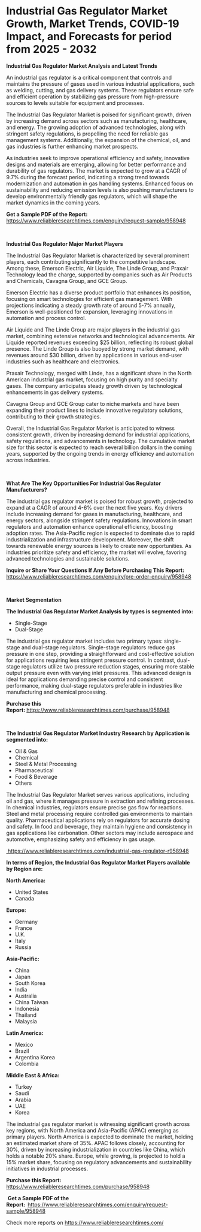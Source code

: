 <p><h1>Industrial Gas Regulator Market Growth, Market Trends, COVID-19 Impact, and Forecasts for period from 2025 - 2032</h1></p><p><strong>Industrial Gas Regulator Market Analysis and Latest Trends</strong></p>
<p><p>An industrial gas regulator is a critical component that controls and maintains the pressure of gases used in various industrial applications, such as welding, cutting, and gas delivery systems. These regulators ensure safe and efficient operation by stabilizing gas pressure from high-pressure sources to levels suitable for equipment and processes.</p><p>The Industrial Gas Regulator Market is poised for significant growth, driven by increasing demand across sectors such as manufacturing, healthcare, and energy. The growing adoption of advanced technologies, along with stringent safety regulations, is propelling the need for reliable gas management systems. Additionally, the expansion of the chemical, oil, and gas industries is further enhancing market prospects.</p><p>As industries seek to improve operational efficiency and safety, innovative designs and materials are emerging, allowing for better performance and durability of gas regulators. The market is expected to grow at a CAGR of 9.7% during the forecast period, indicating a strong trend towards modernization and automation in gas handling systems. Enhanced focus on sustainability and reducing emission levels is also pushing manufacturers to develop environmentally friendly gas regulators, which will shape the market dynamics in the coming years.</p></p>
<p><strong>Get a Sample PDF of the Report:&nbsp;</strong> <a href="https://www.reliableresearchtimes.com/enquiry/request-sample/958948?utm_campaign=2193&utm_medium=2&utm_source=Github&utm_content=ia&utm_term=09042025&utm_id=industrial-gas-regulator">https://www.reliableresearchtimes.com/enquiry/request-sample/958948</a></p>
<p>&nbsp;</p>
<p><strong>Industrial Gas Regulator Major Market Players</strong></p>
<p><p>The Industrial Gas Regulator Market is characterized by several prominent players, each contributing significantly to the competitive landscape. Among these, Emerson Electric, Air Liquide, The Linde Group, and Praxair Technology lead the charge, supported by companies such as Air Products and Chemicals, Cavagna Group, and GCE Group. </p><p>Emerson Electric has a diverse product portfolio that enhances its position, focusing on smart technologies for efficient gas management. With projections indicating a steady growth rate of around 5-7% annually, Emerson is well-positioned for expansion, leveraging innovations in automation and process control.</p><p>Air Liquide and The Linde Group are major players in the industrial gas market, combining extensive networks and technological advancements. Air Liquide reported revenues exceeding $25 billion, reflecting its robust global presence. The Linde Group is also buoyed by strong market demand, with revenues around $30 billion, driven by applications in various end-user industries such as healthcare and electronics.</p><p>Praxair Technology, merged with Linde, has a significant share in the North American industrial gas market, focusing on high purity and specialty gases. The company anticipates steady growth driven by technological enhancements in gas delivery systems.</p><p>Cavagna Group and GCE Group cater to niche markets and have been expanding their product lines to include innovative regulatory solutions, contributing to their growth strategies.</p><p>Overall, the Industrial Gas Regulator Market is anticipated to witness consistent growth, driven by increasing demand for industrial applications, safety regulations, and advancements in technology. The cumulative market size for this sector is expected to reach several billion dollars in the coming years, supported by the ongoing trends in energy efficiency and automation across industries.</p></p>
<p>&nbsp;</p>
<p><strong>What Are The Key Opportunities For Industrial Gas Regulator Manufacturers?</strong></p>
<p><p>The industrial gas regulator market is poised for robust growth, projected to expand at a CAGR of around 4-6% over the next five years. Key drivers include increasing demand for gases in manufacturing, healthcare, and energy sectors, alongside stringent safety regulations. Innovations in smart regulators and automation enhance operational efficiency, boosting adoption rates. The Asia-Pacific region is expected to dominate due to rapid industrialization and infrastructure development. Moreover, the shift towards renewable energy sources is likely to create new opportunities. As industries prioritize safety and efficiency, the market will evolve, favoring advanced technologies and sustainable solutions.</p></p>
<p><strong>Inquire or Share Your Questions If Any Before Purchasing This Report:</strong> <a href="https://www.reliableresearchtimes.com/enquiry/pre-order-enquiry/958948?utm_campaign=2193&utm_medium=2&utm_source=Github&utm_content=ia&utm_term=09042025&utm_id=industrial-gas-regulator">https://www.reliableresearchtimes.com/enquiry/pre-order-enquiry/958948</a></p>
<p>&nbsp;</p>
<p><strong>Market Segmentation</strong></p>
<p><strong>The Industrial Gas Regulator Market Analysis by types is segmented into:</strong></p>
<p><ul><li>Single-Stage</li><li>Dual-Stage</li></ul></p>
<p><p>The industrial gas regulator market includes two primary types: single-stage and dual-stage regulators. Single-stage regulators reduce gas pressure in one step, providing a straightforward and cost-effective solution for applications requiring less stringent pressure control. In contrast, dual-stage regulators utilize two pressure reduction stages, ensuring more stable output pressure even with varying inlet pressures. This advanced design is ideal for applications demanding precise control and consistent performance, making dual-stage regulators preferable in industries like manufacturing and chemical processing.</p></p>
<p><strong>Purchase this Report:&nbsp;</strong><a href="https://www.reliableresearchtimes.com/purchase/958948?utm_campaign=2193&utm_medium=2&utm_source=Github&utm_content=ia&utm_term=09042025&utm_id=industrial-gas-regulator">https://www.reliableresearchtimes.com/purchase/958948</a></p>
<p>&nbsp;</p>
<p><strong>The Industrial Gas Regulator Market Industry Research by Application is segmented into:</strong></p>
<p><ul><li>Oil & Gas</li><li>Chemical</li><li>Steel & Metal Processing</li><li>Pharmaceutical</li><li>Food & Beverage</li><li>Others</li></ul></p>
<p><p>The Industrial Gas Regulator Market serves various applications, including oil and gas, where it manages pressure in extraction and refining processes. In chemical industries, regulators ensure precise gas flow for reactions. Steel and metal processing require controlled gas environments to maintain quality. Pharmaceutical applications rely on regulators for accurate dosing and safety. In food and beverage, they maintain hygiene and consistency in gas applications like carbonation. Other sectors may include aerospace and automotive, emphasizing safety and efficiency in gas usage.</p></p>
<p><a href="https://www.reliableresearchtimes.com/industrial-gas-regulator-r958948?utm_campaign=2193&utm_medium=2&utm_source=Github&utm_content=ia&utm_term=09042025&utm_id=industrial-gas-regulator">&nbsp;https://www.reliableresearchtimes.com/industrial-gas-regulator-r958948</a></p>
<p><strong>In terms of Region, the Industrial Gas Regulator Market Players available by Region are:</strong></p>
<p>
    <p> <strong> North America: </strong>
        <ul>
            <li>United States</li>
            <li>Canada</li>
        </ul>
        </p> 
    <p> <strong> Europe: </strong>
        <ul>
            <li>Germany</li>
            <li>France</li>
            <li>U.K.</li>
            <li>Italy</li>
            <li>Russia</li>
        </ul>
        </p> 
    <p> <strong> Asia-Pacific: </strong>
        <ul>
            <li>China</li>
            <li>Japan</li>
            <li>South Korea</li>
            <li>India</li>
            <li>Australia</li>
            <li>China Taiwan</li>
            <li>Indonesia</li>
            <li>Thailand</li>
            <li>Malaysia</li>
        </ul>
        </p> 
    <p> <strong> Latin America: </strong>
        <ul>
            <li>Mexico</li>
            <li>Brazil</li>
            <li>Argentina Korea</li>
            <li>Colombia</li>
        </ul>
        </p> 
    <p> <strong> Middle East & Africa: </strong>
        <ul>
            <li>Turkey</li>
            <li>Saudi</li>
            <li>Arabia</li>
            <li>UAE</li>
            <li>Korea</li>
        </ul>
    </p>
    </p>
<p><p>The industrial gas regulator market is witnessing significant growth across key regions, with North America and Asia-Pacific (APAC) emerging as primary players. North America is expected to dominate the market, holding an estimated market share of 35%. APAC follows closely, accounting for 30%, driven by increasing industrialization in countries like China, which holds a notable 20% share. Europe, while growing, is projected to hold a 15% market share, focusing on regulatory advancements and sustainability initiatives in industrial processes.</p></p>
<p><strong>Purchase this Report: </strong><a href="https://www.reliableresearchtimes.com/purchase/958948?utm_campaign=2193&utm_medium=2&utm_source=Github&utm_content=ia&utm_term=09042025&utm_id=industrial-gas-regulator">https://www.reliableresearchtimes.com/purchase/958948</a></p>
<p>&nbsp;<strong>Get a Sample PDF of the Report:&nbsp;&nbsp;</strong><a href="https://www.reliableresearchtimes.com/enquiry/request-sample/958948?utm_campaign=2193&utm_medium=2&utm_source=Github&utm_content=ia&utm_term=09042025&utm_id=industrial-gas-regulator">https://www.reliableresearchtimes.com/enquiry/request-sample/958948</a></p>
<p><strong></strong></p>
<p>Check more reports on <a href="https://www.reliableresearchtimes.com/?utm_campaign=2193&utm_medium=2&utm_source=Github&utm_content=ia&utm_term=09042025&utm_id=industrial-gas-regulator">https://www.reliableresearchtimes.com/</a></p>
